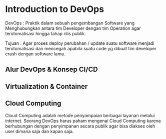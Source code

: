 # Introduction to DevOps

DevOps : Praktik dalam sebuah pengembangan Software yang Menghubungkan antara tim Developer dengan tim Operation agar terotomatisasi hingga tahap rilis publik.

Tujuan : Agar proses deploy perubahan / update suatu software menjadi terotomatisasi dan mencegah apabila suatu code yg dibuat tim developer crash dengan software lama.

## Alur DevOps & Konsep CI/CD

## Virtualization & Container

## Cloud Computing

Cloud Computing adalah metode penyampaian berbagai layanan melalui internet. Seorang DevOps harus paham mengenai Cloud Computing karena berhubungan dengan penyimpanan secara publik agar bisa diakses oleh user dimana saja dan kapan saja.

